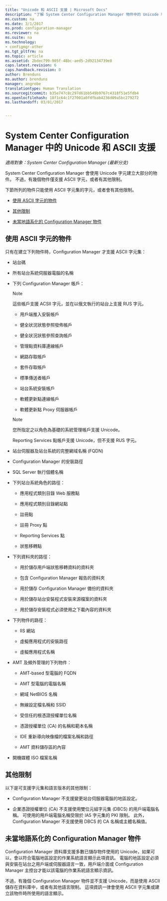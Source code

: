 ```yaml
---
title: "Unicode 和 ASCII 支援 | Microsoft Docs"
description: "了解 System Center Configuration Manager 物件中的 Unicode 和 ASCII 字元支援。"
ms.custom: na
ms.date: 3/1/2017
ms.prod: configuration-manager
ms.reviewer: na
ms.suite: na
ms.technology:
- configmgr-other
ms.tgt_pltfrm: na
ms.topic: article
ms.assetid: 2bdec799-905f-48bc-aed5-2d92134739e8
caps.latest.revision: 6
caps.handback.revision: 0
author: Brenduns
ms.author: brenduns
manager: angrobe
translationtype: Human Translation
ms.sourcegitcommit: b35e747c8c297d61bb549b9767c4318f51e5fdb4
ms.openlocfilehash: 18f1c64c1f27001a0fdfbab4236d09a5bc279272
ms.lasthandoff: 03/01/2017


---
```

# <a name="unicode-and-ascii-support-in-system-center-configuration-manager"></a>System Center Configuration Manager 中的 Unicode 和 ASCII 支援

*適用對象：System Center Configuration Manager (最新分支)*

System Center Configuration Manager 會使用 Unicode 字元建立大部分的物件。 不過，有幾個物件僅支援 ASCII 字元，或者有其他限制。  

 下節所列的物件只能使用 ASCII 字元集的字元，或者會有其他限制。  

-   [使用 ASCII 字元的物件](#BKMK_ASCIIchar)  

-   [其他限制](#BKMK_OtherCharLimitations)  

-   [未當地語系化的 Configuration Manager 物件](#BKMK_LangNonLocalize)  

##  <a name="BKMK_ASCIIchar"></a> 使用 ASCII 字元的物件  
 只有在建立下列物件時，Configuration Manager 才支援 ASCII 字元集：  

-   站台碼  

-   所有站台系統伺服器電腦的名稱  

-   下列 Configuration Manager 帳戶：  

    > [!NOTE]  
    >  這些帳戶支援 ACSII 字元，並在以俄文執行的站台上支援 RUS 字元。  

    -   用戶端推入安裝帳戶  

    -   健全狀況狀態參照發佈帳戶  

    -   健全狀況狀態參照查詢帳戶  

    -   管理點資料庫連線帳戶  

    -   網路存取帳戶  

    -   套件存取帳戶  

    -   標準傳送者帳戶  

    -   站台系統安裝帳戶  

    -   軟體更新點連線帳戶  

    -   軟體更新點 Proxy 伺服器帳戶  

    > [!NOTE]  
    >  您所指定之以角色為基礎的系統管理帳戶支援 Unicode。  
    >   
    >  Reporting Services 點帳戶支援 Unicode，但不支援 RUS 字元。  

-   站台伺服器及站台系統的完整網域名稱 (FQDN)  

-   Configuration Manager 的安裝路徑  

-   SQL Server 執行個體名稱  

-   下列站台系統角色的路徑：  

    -   應用程式類別目錄 Web 服務點  

    -   應用程式類別目錄網站點  

    -   註冊點  

    -   註冊 Proxy 點  

    -   Reporting Services 點  

    -   狀態移轉點  

-   下列資料夾的路徑：  

    -   用於儲存用戶端狀態移轉資料的資料夾  

    -   包含 Configuration Manager 報告的資料夾  

    -   用於儲存 Configuration Manager 備份的資料夾  

    -   用於儲存站台安裝程式安裝來源檔案的資料夾  

    -   用於儲存安裝程式必須使用之下載內容的資料夾  

-   下列物件的路徑：  

    -   IIS 網站  

    -   虛擬應用程式的安裝路徑  

    -   虛擬應用程式名稱  

-   AMT 及頻外管理的下列物件：  

    -   AMT-based 型電腦的 FQDN  

    -   AMT 型電腦的電腦名稱  

    -   網域 NetBIOS 名稱  

    -   無線設定檔名稱和 SSID  

    -   受信任的根憑證授權單位名稱  

    -   憑證授權單位 (CA) 的名稱和範本名稱  

    -   IDE 重新導向映像檔的檔案名稱和路徑  

    -   AMT 資料儲存區的內容  

-   開機媒體 ISO 檔案名稱  

##  <a name="BKMK_OtherCharLimitations"></a> 其他限制  
 以下是可支援字元集和語言版本的其他限制：  

-   Configuration Manager 不支援變更站台伺服器電腦的地區設定。  

-   企業憑證授權單位 (CA) 不支援使用雙位元組字元集 (DBCS) 的用戶端電腦名稱。 可使用的用戶端電腦名稱受限於 IA5 字元集的 PKI 限制。 此外，Configuration Manager 不支援使用 DBCS 的 CA 名稱或主體名稱值。  

##  <a name="BKMK_LangNonLocalize"></a> 未當地語系化的 Configuration Manager 物件  
 Configuration Manager 資料庫支援多數已儲存物件使用的 Unicode，如果可以，會以符合電腦地區設定的作業系統語言顯示此項資訊。 電腦的地區設定必須與安裝在站台之用戶端或伺服器語言一致，用戶端介面或 Configuration Manager 主控台才能以該電腦的作業系統語言顯示資訊。  

 不過，有幾個 Configuration Manager 物件並不支援 Unicode，而是使用 ASCII 儲存在資料庫中，或者有其他語言限制。 這項資訊一律會使用 ASCII 字元集或建立該物件時所使用的語言顯示。  

